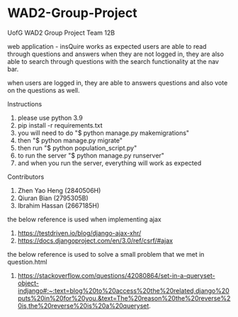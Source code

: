 # WAD2-Group-Project
UofG WAD2 Group Project
Team 12B

web application - insQuire works as expected
users are able to read through questions and answers when they are not logged in, they are also able to 
search through questions with the search functionality at the nav bar.

when users are logged in, they are able to answers questions and also vote on the questions as well.

Instructions
1. please use python 3.9
2. pip install -r requirements.txt
3. you will need to do "$ python manage.py makemigrations"
4. then "$ python manage.py migrate"
5. then run "$ python population_script.py"
6. to run the server "$ python manage.py runserver"
7. and when you run the server, everything will work as expected

Contributors
1. Zhen Yao Heng (2840506H)
2. Qiuran Bian (2795305B)
3. Ibrahim Hassan (2667185H)


the below reference is used when implementing ajax
1. https://testdriven.io/blog/django-ajax-xhr/
2. https://docs.djangoproject.com/en/3.0/ref/csrf/#ajax

the below reference is used to solve a small problem that we met in question.html
1. https://stackoverflow.com/questions/42080864/set-in-a-queryset-object-indjango#:~:text=blog%20to%20access%20the%20related,django%20puts%20in%20for%20you.&text=The%20reason%20the%20reverse%20is,the%20reverse%20is%20a%20queryset. 
